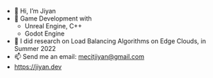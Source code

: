 - 👋 Hi, I’m Jiyan
- 🌱 Game Development with 
  -  Unreal Engine, C++ 
  -  Godot Engine
- 👀 I did research on Load Balancing Algorithms on Edge Clouds, in Summer 2022
- 📫 Send me an email: mecitjiyan@gmail.com
- https://jiyan.dev


<!---
xwedea/xwedea is a ✨ special ✨ repository because its `README.md` (this file) appears on your GitHub profile.
You can click the Preview link to take a look at your changes.
--->
